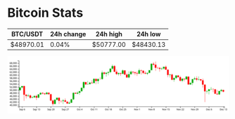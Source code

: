 # Bitcoin Stats

BTC/USDT|24h change|24h high|24h low|
|---|---|---|---|
|$48970.01|0.04%|$50777.00|$48430.13|

<img src="./chart.svg">
